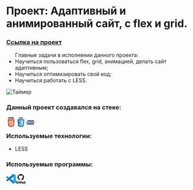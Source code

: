 # Проект: Адаптивный и анимированный сайт, с flex и grid.

### [Ссылка на проект](https://elsiesmile.github.io/artificial-intelligence/)

<ul>Главные задачи в исполнении данного проекта:
<li>Научиться пользоваться flex, grid, анимацией, делать сайт адаптивным;</li>
<li>Научиться оптимизировать свой код;</li>
<li>Научиться работать с LESS.</li>
</ul>


![Таймер](/ai.jpg)
<br />

### Данный проект создавался на стеке:
<img align="left" alt="HTML5" width="26px" src="https://raw.githubusercontent.com/github/explore/80688e429a7d4ef2fca1e82350fe8e3517d3494d/topics/html/html.png" />
<img align="left" alt="CSS3" width="26px" src="https://raw.githubusercontent.com/github/explore/80688e429a7d4ef2fca1e82350fe8e3517d3494d/topics/css/css.png" />
<img align="left" alt="CSS3" width="26px" src="https://raw.githubusercontent.com/github/explore/80688e429a7d4ef2fca1e82350fe8e3517d3494d/topics/less/less.png" />

<br />

### Используемые технологии:
+ LESS

### Используемые программы:
<img align="left" alt="Visual Studio Code" width="26px" src="https://raw.githubusercontent.com/github/explore/80688e429a7d4ef2fca1e82350fe8e3517d3494d/topics/visual-studio-code/visual-studio-code.png" />
<img align="left" alt="JavaScript" width="26px" src="https://raw.githubusercontent.com/devicons/devicon/1119b9f84c0290e0f0b38982099a2bd027a48bf1/icons/github/github-original-wordmark.svg"/>
